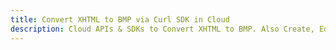 ---title: Convert XHTML to BMP via Curl SDK in Clouddescription: Cloud APIs & SDKs to Convert XHTML to BMP. Also Create, Edit & Render Microsoft Word & OpenOffice documents in the Cloud.---